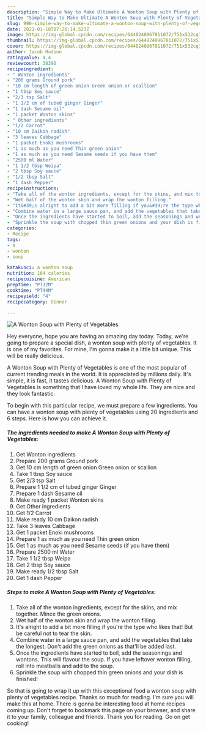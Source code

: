 ```yaml
---
description: "Simple Way to Make Ultimate A Wonton Soup with Plenty of Vegetables"
title: "Simple Way to Make Ultimate A Wonton Soup with Plenty of Vegetables"
slug: 990-simple-way-to-make-ultimate-a-wonton-soup-with-plenty-of-vegetables
date: 2021-01-18T07:26:14.523Z
image: https://img-global.cpcdn.com/recipes/6448240967811072/751x532cq70/a-wonton-soup-with-plenty-of-vegetables-recipe-main-photo.jpg
thumbnail: https://img-global.cpcdn.com/recipes/6448240967811072/751x532cq70/a-wonton-soup-with-plenty-of-vegetables-recipe-main-photo.jpg
cover: https://img-global.cpcdn.com/recipes/6448240967811072/751x532cq70/a-wonton-soup-with-plenty-of-vegetables-recipe-main-photo.jpg
author: Jacob Hudson
ratingvalue: 4.4
reviewcount: 38390
recipeingredient:
- " Wonton ingredients"
- "200 grams Ground pork"
- "10 cm length of green onion Green onion or scallion"
- "1 tbsp Soy sauce"
- "2/3 tsp Salt"
- "1 1/2 cm of tubed ginger Ginger"
- "1 dash Sesame oil"
- "1 packet Wonton skins"
- " Other ingredients"
- "1/2 Carrot"
- "10 cm Daikon radish"
- "3 leaves Cabbage"
- "1 packet Enoki mushrooms"
- "1 as much as you need Thin green onion"
- "1 as much as you need Sesame seeds if you have them"
- "2500 ml Water"
- "1 1/2 tbsp Weipa"
- "2 tbsp Soy sauce"
- "1/2 tbsp Salt"
- "1 dash Pepper"
recipeinstructions:
- "Take all of the wonton ingredients, except for the skins, and mix together. Mince the green onions."
- "Wet half of the wonton skin and wrap the wonton filling."
- "It&#39;s alright to add a bit more filling if you&#39;re the type who likes that! But be careful not to tear the skin."
- "Combine water in a large sauce pan, and add the vegetables that take the longest. Don&#39;t add the green onions as that&#39;ll be added last."
- "Once the ingredients have started to boil, add the seasonings and wontons. This will flavour the soup.  If you have leftover wonton filling, roll into meatballs and add to the soup."
- "Sprinkle the soup with chopped thin green onions and your dish is finished!"
categories:
- Recipe
tags:
- a
- wonton
- soup

katakunci: a wonton soup 
nutrition: 164 calories
recipecuisine: American
preptime: "PT32M"
cooktime: "PT44M"
recipeyield: "4"
recipecategory: Dinner

---
```



![A Wonton Soup with Plenty of Vegetables](https://img-global.cpcdn.com/recipes/6448240967811072/751x532cq70/a-wonton-soup-with-plenty-of-vegetables-recipe-main-photo.jpg)

Hey everyone, hope you are having an amazing day today. Today, we're going to prepare a special dish, a wonton soup with plenty of vegetables. It is one of my favorites. For mine, I'm gonna make it a little bit unique. This will be really delicious.



A Wonton Soup with Plenty of Vegetables is one of the most popular of current trending meals in the world. It is appreciated by millions daily. It's simple, it is fast, it tastes delicious. A Wonton Soup with Plenty of Vegetables is something that I have loved my whole life. They are nice and they look fantastic.


To begin with this particular recipe, we must prepare a few ingredients. You can have a wonton soup with plenty of vegetables using 20 ingredients and 6 steps. Here is how you can achieve it.

<!--inarticleads1-->

##### The ingredients needed to make A Wonton Soup with Plenty of Vegetables:

1. Get  Wonton ingredients
1. Prepare 200 grams Ground pork
1. Get 10 cm length of green onion Green onion or scallion
1. Take 1 tbsp Soy sauce
1. Get 2/3 tsp Salt
1. Prepare 1 1/2 cm of tubed ginger Ginger
1. Prepare 1 dash Sesame oil
1. Make ready 1 packet Wonton skins
1. Get  Other ingredients
1. Get 1/2 Carrot
1. Make ready 10 cm Daikon radish
1. Take 3 leaves Cabbage
1. Get 1 packet Enoki mushrooms
1. Prepare 1 as much as you need Thin green onion
1. Get 1 as much as you need Sesame seeds (if you have them)
1. Prepare 2500 ml Water
1. Take 1 1/2 tbsp Weipa
1. Get 2 tbsp Soy sauce
1. Make ready 1/2 tbsp Salt
1. Get 1 dash Pepper




<!--inarticleads2-->

##### Steps to make A Wonton Soup with Plenty of Vegetables:

1. Take all of the wonton ingredients, except for the skins, and mix together. Mince the green onions.
1. Wet half of the wonton skin and wrap the wonton filling.
1. It&#39;s alright to add a bit more filling if you&#39;re the type who likes that! But be careful not to tear the skin.
1. Combine water in a large sauce pan, and add the vegetables that take the longest. Don&#39;t add the green onions as that&#39;ll be added last.
1. Once the ingredients have started to boil, add the seasonings and wontons. This will flavour the soup.  If you have leftover wonton filling, roll into meatballs and add to the soup.
1. Sprinkle the soup with chopped thin green onions and your dish is finished!




So that is going to wrap it up with this exceptional food a wonton soup with plenty of vegetables recipe. Thanks so much for reading. I'm sure you will make this at home. There is gonna be interesting food at home recipes coming up. Don't forget to bookmark this page on your browser, and share it to your family, colleague and friends. Thank you for reading. Go on get cooking!
